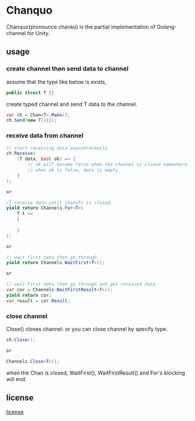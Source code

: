 # Chanquo
Chanquo(pronounce chanko) is the partial implementation of Golang-channel for Unity.


## usage

### create channel then send data to channel

assume that the type like below is exists, 
```csharp
public struct T {}
```

create typed channel and send T data to the channel.
```csharp
var ch = Chan<T>.Make();
ch.Send(new T(){});
```

### receive data from channel

```csharp
// start receiving data asynchronously.
ch.Receive(
    (T data, bool ok) => {
        // ok will become false when the channel is closed somewhere.
        // when ok is false, data is empty.
    }
);

or 

// receive data until Chan<T> is closed.
yield return Channels.For<T>(
    T t =>
    {
        
    }
);

or 

// wait first data then go through.
yield return Channels.WaitFirst<T>();

or 

// wait first data then go through and get received data.
var cor = Channels.WaitFirstResult<T>();
yield return cor;
var result = cor.Result;
```



### close channel

Close() closes channel. or you can close channel by specify type.

```csharp
ch.Close();

or

Channels.Close<T>();
```

when the Chan<T> is closed, WaitFirst<T>(), WaitFirstResult<T>() and For<T>'s blocking will end.  



## license
[license](https://github.com/sassembla/Chanquo/blob/master/LICENSE)
